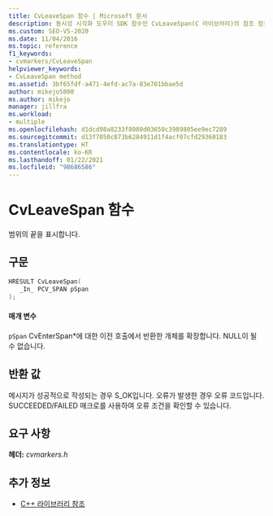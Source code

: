```yaml
---
title: CvLeaveSpan 함수 | Microsoft 문서
description: 동시성 시각화 도우미 SDK 함수인 CvLeaveSpan(C 라이브러리)의 참조 정보를 알아봅니다.
ms.custom: SEO-VS-2020
ms.date: 11/04/2016
ms.topic: reference
f1_keywords:
- cvmarkers/CvLeaveSpan
helpviewer_keywords:
- CvLeaveSpan method
ms.assetid: 3bf65fdf-a471-4efd-ac7a-03e701bbae5d
author: mikejo5000
ms.author: mikejo
manager: jillfra
ms.workload:
- multiple
ms.openlocfilehash: d1dcd98a8233f8080d03650c3989805ee9ec7289
ms.sourcegitcommit: d13f7050c873b6284911d1f4acf07cfd29360183
ms.translationtype: HT
ms.contentlocale: ko-KR
ms.lasthandoff: 01/22/2021
ms.locfileid: "98686586"
---
```

# <a name="cvleavespan-function"></a>CvLeaveSpan 함수
범위의 끝을 표시합니다.

## <a name="syntax"></a>구문

```C
HRESULT CvLeaveSpan(
   _In_ PCV_SPAN pSpan
);
```

#### <a name="parameters"></a>매개 변수
 `pSpan` CvEnterSpan*에 대한 이전 호출에서 반환한 개체를 확장합니다. NULL이 될 수 없습니다.

## <a name="return-value"></a>반환 값
 메시지가 성공적으로 작성되는 경우 S_OK입니다. 오류가 발생한 경우 오류 코드입니다. SUCCEEDED/FAILED 매크로를 사용하여 오류 조건을 확인할 수 있습니다.

## <a name="requirements"></a>요구 사항
 **헤더:** *cvmarkers.h*

## <a name="see-also"></a>추가 정보
- [C++ 라이브러리 참조](../profiling/cpp-library-reference.md)